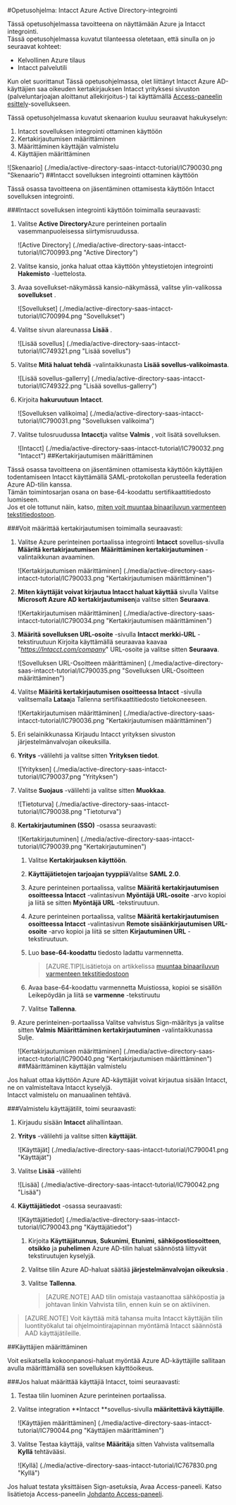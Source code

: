 <properties 
    pageTitle="Opetusohjelma: Azure Active Directory-integrointi Intacct | Microsoft Azure" 
    description="Opettele käyttämään Intacct Azure Active Directory-hakemistosta käyttöön kertakirjautumisen, automaattinen valmistelu ja lisää!" 
    services="active-directory" 
    authors="jeevansd"  
    documentationCenter="na" 
    manager="femila"/>
<tags 
    ms.service="active-directory" 
    ms.devlang="na" 
    ms.topic="article" 
    ms.tgt_pltfrm="na" 
    ms.workload="identity" 
    ms.date="09/29/2016" 
    ms.author="jeedes" />

#<a name="tutorial-azure-active-directory-integration-with-intacct"></a>Opetusohjelma: Intacct Azure Active Directory-integrointi
  
Tässä opetusohjelmassa tavoitteena on näyttämään Azure ja Intacct integrointi.  
Tässä opetusohjelmassa kuvatut tilanteessa oletetaan, että sinulla on jo seuraavat kohteet:

-   Kelvollinen Azure tilaus
-   Intacct palvelutili
  
Kun olet suorittanut Tässä opetusohjelmassa, olet liittänyt Intacct Azure AD-käyttäjien saa oikeuden kertakirjauksen Intacct yrityksesi sivuston (palveluntarjoajan aloittanut allekirjoitus-) tai käyttämällä [Access-paneelin esittely](active-directory-saas-access-panel-introduction.md)-sovellukseen.
  
Tässä opetusohjelmassa kuvatut skenaarion kuuluu seuraavat hakukyselyn:

1.  Intacct sovelluksen integrointi ottaminen käyttöön
2.  Kertakirjautumisen määrittäminen
3.  Määrittäminen käyttäjän valmistelu
4.  Käyttäjien määrittäminen

![Skenaario] (./media/active-directory-saas-intacct-tutorial/IC790030.png "Skenaario")
##<a name="enabling-the-application-integration-for-intacct"></a>Intacct sovelluksen integrointi ottaminen käyttöön
  
Tässä osassa tavoitteena on jäsentäminen ottamisesta käyttöön Intacct sovelluksen integrointi.

###<a name="to-enable-the-application-integration-for-intacct-perform-the-following-steps"></a>Intacct sovelluksen integrointi käyttöön toimimalla seuraavasti:

1.  Valitse **Active Directory**Azure perinteinen portaalin vasemmanpuoleisessa siirtymisruudussa.

    ![Active Directory] (./media/active-directory-saas-intacct-tutorial/IC700993.png "Active Directory")

2.  Valitse kansio, jonka haluat ottaa käyttöön yhteystietojen integrointi **Hakemisto** -luettelosta.

3.  Avaa sovellukset-näkymässä kansio-näkymässä, valitse ylin-valikossa **sovellukset** .

    ![Sovellukset] (./media/active-directory-saas-intacct-tutorial/IC700994.png "Sovellukset")

4.  Valitse sivun alareunassa **Lisää** .

    ![Lisää sovellus] (./media/active-directory-saas-intacct-tutorial/IC749321.png "Lisää sovellus")

5.  Valitse **Mitä haluat tehdä** -valintaikkunasta **Lisää sovellus-valikoimasta**.

    ![Lisää sovellus-gallerry] (./media/active-directory-saas-intacct-tutorial/IC749322.png "Lisää sovellus-gallerry")

6.  Kirjoita **hakuruutuun** **Intacct**.

    ![Sovelluksen valikoima] (./media/active-directory-saas-intacct-tutorial/IC790031.png "Sovelluksen valikoima")

7.  Valitse tulosruudussa **Intacct**ja valitse **Valmis** , voit lisätä sovelluksen.

    ![Intacct] (./media/active-directory-saas-intacct-tutorial/IC790032.png "Intacct")
##<a name="configuring-single-sign-on"></a>Kertakirjautumisen määrittäminen
  
Tässä osassa tavoitteena on jäsentäminen ottamisesta käyttöön käyttäjien todentamiseen Intacct käyttämällä SAML-protokollan perusteella federation Azure AD-tilin kanssa.  
Tämän toimintosarjan osana on base-64-koodattu sertifikaattitiedosto luomiseen.  
Jos et ole tottunut näin, katso, [miten voit muuntaa binaariluvun varmenteen tekstitiedostoon](http://youtu.be/PlgrzUZ-Y1o).

###<a name="to-configure-single-sign-on-perform-the-following-steps"></a>Voit määrittää kertakirjautumisen toimimalla seuraavasti:

1.  Valitse Azure perinteinen portaalissa integrointi **Intacct** sovellus-sivulla **Määritä kertakirjautumisen** **Määrittäminen kertakirjautuminen** -valintaikkunan avaaminen.

    ![Kertakirjautumisen määrittäminen] (./media/active-directory-saas-intacct-tutorial/IC790033.png "Kertakirjautumisen määrittäminen")

2.  **Miten käyttäjät voivat kirjautua Intacct haluat käyttää** sivulla Valitse **Microsoft Azure AD kertakirjautumisen**ja valitse sitten **Seuraava**.

    ![Kertakirjautumisen määrittäminen] (./media/active-directory-saas-intacct-tutorial/IC790034.png "Kertakirjautumisen määrittäminen")

3.  **Määritä sovelluksen URL-osoite** -sivulla **Intacct merkki-URL** -tekstiruutuun Kirjoita käyttämällä seuraavaa kaavaa "*https://Intacct.com/company*" URL-osoite ja valitse sitten **Seuraava**.

    ![Sovelluksen URL-Osoitteen määrittäminen] (./media/active-directory-saas-intacct-tutorial/IC790035.png "Sovelluksen URL-Osoitteen määrittäminen")

4.  Valitse **Määritä kertakirjautumisen osoitteessa Intacct** -sivulla valitsemalla **Lataa**ja Tallenna sertifikaattitiedosto tietokoneeseen.

    ![Kertakirjautumisen määrittäminen] (./media/active-directory-saas-intacct-tutorial/IC790036.png "Kertakirjautumisen määrittäminen")

5.  Eri selainikkunassa Kirjaudu Intacct yrityksen sivuston järjestelmänvalvojan oikeuksilla.

6.  **Yritys** -välilehti ja valitse sitten **Yrityksen tiedot**.

    ![Yrityksen] (./media/active-directory-saas-intacct-tutorial/IC790037.png "Yrityksen")

7.  Valitse **Suojaus** -välilehti ja valitse sitten **Muokkaa**.

    ![Tietoturva] (./media/active-directory-saas-intacct-tutorial/IC790038.png "Tietoturva")

8.  **Kertakirjautuminen (SSO)** -osassa seuraavasti:

    ![Kertakirjautuminen] (./media/active-directory-saas-intacct-tutorial/IC790039.png "Kertakirjautuminen")

    1.  Valitse **Kertakirjauksen käyttöön**.
    2.  **Käyttäjätietojen tarjoajan tyyppiä**Valitse **SAML 2.0**.
    3.  Azure perinteinen portaalissa, valitse **Määritä kertakirjautumisen osoitteessa Intacct** -valintasivun **Myöntäjä URL-osoite** -arvo kopioi ja liitä se sitten **Myöntäjä URL** -tekstiruutuun.
    4.  Azure perinteinen portaalissa, valitse **Määritä kertakirjautumisen osoitteessa Intacct** -valintasivun **Remote sisäänkirjautumisen URL-osoite** -arvo kopioi ja liitä se sitten **Kirjautuminen URL** -tekstiruutuun.
    5.  Luo **base-64-koodattu** tiedosto ladattu varmennetta.
        
        >[AZURE.TIP]Lisätietoja on artikkelissa [muuntaa binaariluvun varmenteen tekstitiedostoon](http://youtu.be/PlgrzUZ-Y1o)

    6.  Avaa base-64-koodattu varmennetta Muistiossa, kopioi se sisällön Leikepöydän ja liitä se **varmenne** -tekstiruutu
    7.  Valitse **Tallenna**.

9.  Azure perinteinen-portaalissa Valitse vahvistus Sign-määritys ja valitse sitten **Valmis** **Määrittäminen kertakirjautuminen** -valintaikkunassa Sulje.

    ![Kertakirjautumisen määrittäminen] (./media/active-directory-saas-intacct-tutorial/IC790040.png "Kertakirjautumisen määrittäminen")
##<a name="configuring-user-provisioning"></a>Määrittäminen käyttäjän valmistelu
  
Jos haluat ottaa käyttöön Azure AD-käyttäjät voivat kirjautua sisään Intacct, ne on valmisteltava Intacct kyselyjä.  
Intacct valmistelu on manuaalinen tehtävä.

###<a name="to-provision-a-user-accounts-perform-the-following-steps"></a>Valmistelu käyttäjätilit, toimi seuraavasti:

1.  Kirjaudu sisään **Intacct** alihallintaan.

2.  **Yritys** -välilehti ja valitse sitten **käyttäjät**.

    ![Käyttäjät] (./media/active-directory-saas-intacct-tutorial/IC790041.png "Käyttäjät")

3.  Valitse **Lisää** -välilehti

    ![Lisää] (./media/active-directory-saas-intacct-tutorial/IC790042.png "Lisää")

4.  **Käyttäjätiedot** -osassa seuraavasti:

    ![Käyttäjätiedot] (./media/active-directory-saas-intacct-tutorial/IC790043.png "Käyttäjätiedot")

    1.  Kirjoita **Käyttäjätunnus**, **Sukunimi**, **Etunimi**, **sähköpostiosoitteen**, **otsikko** ja **puhelimen** Azure AD-tilin haluat säännöstä liittyvät tekstiruutujen kyselyjä.
    2.  Valitse tilin Azure AD-haluat säätää **järjestelmänvalvojan oikeuksia** .
    3.  Valitse **Tallenna**.
        
        >[AZURE.NOTE] AAD tilin omistaja vastaanottaa sähköpostia ja johtavan linkin Vahvista tilin, ennen kuin se on aktiivinen.

>[AZURE.NOTE] Voit käyttää mitä tahansa muita Intacct käyttäjän tilin luontityökalut tai ohjelmointirajapinnan myöntämä Intacct säännöstä AAD käyttäjätileille.

##<a name="assigning-users"></a>Käyttäjien määrittäminen
  
Voit esikatsella kokoonpanosi-haluat myöntää Azure AD-käyttäjille sallitaan avulla määrittämällä sen sovelluksen käyttöoikeus.

###<a name="to-assign-users-to-intacct-perform-the-following-steps"></a>Jos haluat määrittää käyttäjiä Intacct, toimi seuraavasti:

1.  Testaa tilin luominen Azure perinteinen portaalissa.

2.  Valitse integration **Intacct **sovellus-sivulla **määritettävä käyttäjille**.

    ![Käyttäjien määrittäminen] (./media/active-directory-saas-intacct-tutorial/IC790044.png "Käyttäjien määrittäminen")

3.  Valitse Testaa käyttäjä, valitse **Määritä**ja sitten Vahvista valitsemalla **Kyllä** tehtävääsi.

    ![Kyllä] (./media/active-directory-saas-intacct-tutorial/IC767830.png "Kyllä")
  
Jos haluat testata yksittäisen Sign-asetuksia, Avaa Access-paneeli. Katso lisätietoja Access-paneelin [Johdanto Access-paneeli](active-directory-saas-access-panel-introduction.md).